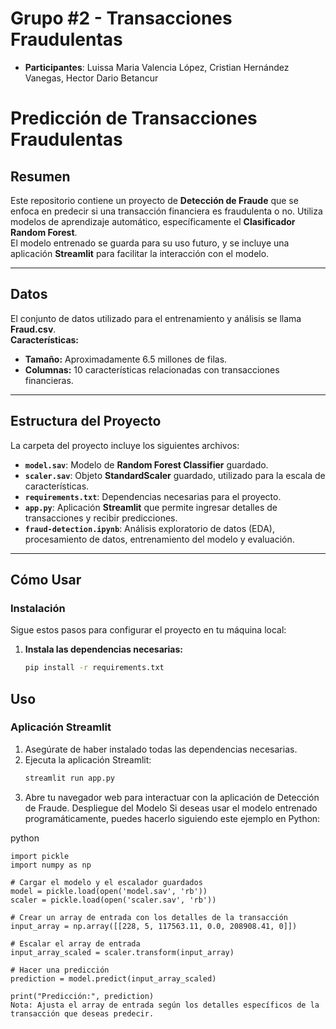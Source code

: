 # **Grupo #2 - Transacciones Fraudulentas**

- **Participantes**: Luissa Maria Valencia López, Cristian Hernández Vanegas, Hector Dario Betancur

# **Predicción de Transacciones Fraudulentas**

## **Resumen**
Este repositorio contiene un proyecto de **Detección de Fraude** que se enfoca en predecir si una transacción financiera es fraudulenta o no. Utiliza modelos de aprendizaje automático, específicamente el **Clasificador Random Forest**.  
El modelo entrenado se guarda para su uso futuro, y se incluye una aplicación **Streamlit** para facilitar la interacción con el modelo.

---

## **Datos**
El conjunto de datos utilizado para el entrenamiento y análisis se llama **Fraud.csv**.  
**Características:**
- **Tamaño:** Aproximadamente 6.5 millones de filas.
- **Columnas:** 10 características relacionadas con transacciones financieras.

---

## **Estructura del Proyecto**
La carpeta del proyecto incluye los siguientes archivos:

- **`model.sav`**: Modelo de **Random Forest Classifier** guardado.
- **`scaler.sav`**: Objeto **StandardScaler** guardado, utilizado para la escala de características.
- **`requirements.txt`**: Dependencias necesarias para el proyecto.
- **`app.py`**: Aplicación **Streamlit** que permite ingresar detalles de transacciones y recibir predicciones.
- **`fraud-detection.ipynb`**: Análisis exploratorio de datos (EDA), procesamiento de datos, entrenamiento del modelo y evaluación.

---

## **Cómo Usar**

### **Instalación**
Sigue estos pasos para configurar el proyecto en tu máquina local:

1. **Instala las dependencias necesarias:**
    ```bash
    pip install -r requirements.txt
## **Uso**
### **Aplicación Streamlit**
1. Asegúrate de haber instalado todas las dependencias necesarias.
2. Ejecuta la aplicación Streamlit:
    ```bash
    streamlit run app.py
3. Abre tu navegador web para interactuar con la aplicación de Detección de Fraude.
Despliegue del Modelo
Si deseas usar el modelo entrenado programáticamente, puedes hacerlo siguiendo este ejemplo en Python:

python

    import pickle
    import numpy as np
    
    # Cargar el modelo y el escalador guardados
    model = pickle.load(open('model.sav', 'rb'))
    scaler = pickle.load(open('scaler.sav', 'rb'))
    
    # Crear un array de entrada con los detalles de la transacción
    input_array = np.array([[228, 5, 117563.11, 0.0, 208908.41, 0]])
    
    # Escalar el array de entrada
    input_array_scaled = scaler.transform(input_array)
    
    # Hacer una predicción
    prediction = model.predict(input_array_scaled)
    
    print("Predicción:", prediction)
    Nota: Ajusta el array de entrada según los detalles específicos de la transacción que deseas predecir.